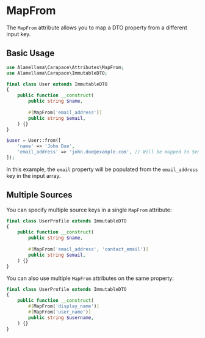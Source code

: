 # MapFrom

The `MapFrom` attribute allows you to map a DTO property from a different input key.

## Basic Usage

```php
use Alamellama\Carapace\Attributes\MapFrom;
use Alamellama\Carapace\ImmutableDTO;

final class User extends ImmutableDTO
{
    public function __construct(
        public string $name,
        
        #[MapFrom('email_address')]
        public string $email,
    ) {}
}
```

```php
$user = User::from([
    'name' => 'John Doe',
    'email_address' => 'john.doe@example.com', // Will be mapped to $email
]);
```

In this example, the `email` property will be populated from the `email_address` key in the input array.

## Multiple Sources

You can specify multiple source keys in a single `MapFrom` attribute:

```php
final class UserProfile extends ImmutableDTO
{
    public function __construct(
        public string $name,
        
        #[MapFrom('email_address', 'contact_email')]
        public string $email,
    ) {}
}
```
You can also use multiple `MapFrom` attributes on the same property:

```php
final class UserProfile extends ImmutableDTO
{
    public function __construct(
        #[MapFrom('display_name')]
        #[MapFrom('user_name')]
        public string $username,
    ) {}
}
```
